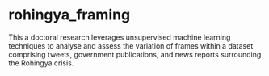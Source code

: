 # rohingya_framing
This a doctoral research leverages unsupervised machine learning techniques to analyse and assess the variation of frames within a dataset comprising tweets, government publications, and news reports surrounding the Rohingya crisis.
